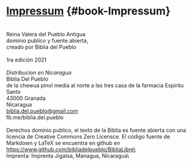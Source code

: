 # [Impressum](ch001.xhtml) {#book-Impressum}

<div id="chapterlinks-Impressum" class="chapterlinks"></div>

\
Reina Valera del Pueblo Antigua\
dominio publico y fuente abierta,\
creado por Biblia del Pueblo\
\
1ra edición 2021\
\
*Distribucion en Nicaragua*\
Biblia Del Pueblo\
de la chewua pinol media al norte a las tres casa de la farmacia Espiritu Santo\
43000 Granada\
Nicaragua\
biblia.del.pueblo@gmail.com\
fb.me/biblia.del.pueblo\
\
Derechos dominio publico, el texto de la Biblia es fuente abierta con una licencia de Creative Commons Zero Licensce. El código fuente de Markdown y LaTeX se encuentra en github en\
https://www.github.com/bibliadelpueblo/BibliaLibre\
\
Imprenta: Imprenta Jigatsa, Managua, Nicaragua\